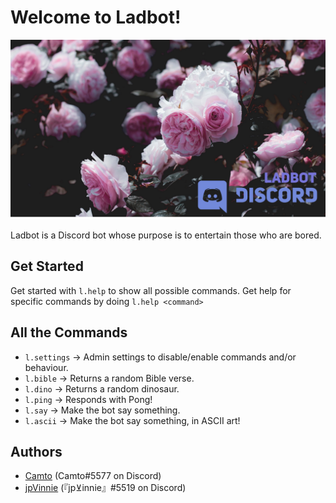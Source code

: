 # Welcome to Ladbot!

![ladbot avatar](./Images/Avatar.png)

Ladbot is a Discord bot whose purpose is to entertain those who are bored.

## Get Started 

Get started with `l.help` to show all possible commands. Get help for specific commands by doing `l.help <command>`

## All the Commands
 
* `l.settings` → Admin settings to disable/enable commands and/or behaviour.
* `l.bible` → Returns a random Bible verse.
* `l.dino` → Returns a random dinosaur.
* `l.ping` → Responds with Pong!
* `l.say` → Make the bot say something.
* `l.ascii` → Make the bot say something, in ASCII art!

## Authors

* [Camto](https://github.com/Camto) (Camto#5577 on Discord)
* [jpVinnie](https://github.com/jpVinnie) (『jp⊻innie』#5519 on Discord)
